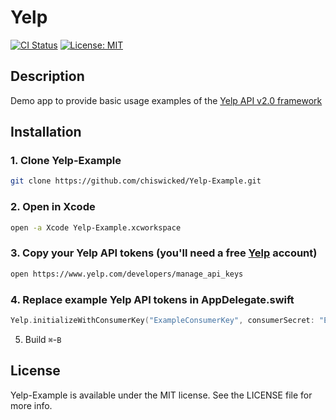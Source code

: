 # Yelp

[![CI Status](http://img.shields.io/travis/chiswicked/Yelp-Example.svg?style=flat)](https://travis-ci.org/chiswicked/Yelp-Example)
[![License: MIT](https://img.shields.io/badge/license-MIT-blue.svg?style=flat)](https://github.com/chiswicked/Yelp-Example/blob/master/LICENSE)

## Description

Demo app to provide basic usage examples of the [Yelp API v2.0 framework](https://github.com/chiswicked/Yelp) 

## Installation

### 1. Clone Yelp-Example
```sh
git clone https://github.com/chiswicked/Yelp-Example.git
```
### 2. Open in Xcode
```sh
open -a Xcode Yelp-Example.xcworkspace
```
### 3. Copy your Yelp API tokens (you'll need a free [Yelp](https://www.yelp.co.uk/developers) account)
```sh
open https://www.yelp.com/developers/manage_api_keys
```
### 4. Replace example Yelp API tokens in AppDelegate.swift
```swift
Yelp.initializeWithConsumerKey("ExampleConsumerKey", consumerSecret: "ExampleConsumerSecret", token: "ExampleToken", tokenSecret: "ExampleTokenSecret")
```
5. Build
`⌘`-`B`

## License

Yelp-Example is available under the MIT license. See the LICENSE file for more info.
